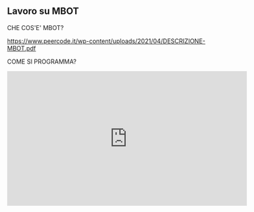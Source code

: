 ## Lavoro su MBOT

CHE COS'E' MBOT?

https://www.peercode.it/wp-content/uploads/2021/04/DESCRIZIONE-MBOT.pdf

COME SI PROGRAMMA?

<iframe width="560" height="315" src="https://www.youtube.com/embed/ifjjcjydUo0" title="YouTube video player" frameborder="0" allow="accelerometer; autoplay; clipboard-write; encrypted-media; gyroscope; picture-in-picture" allowfullscreen></iframe>

























